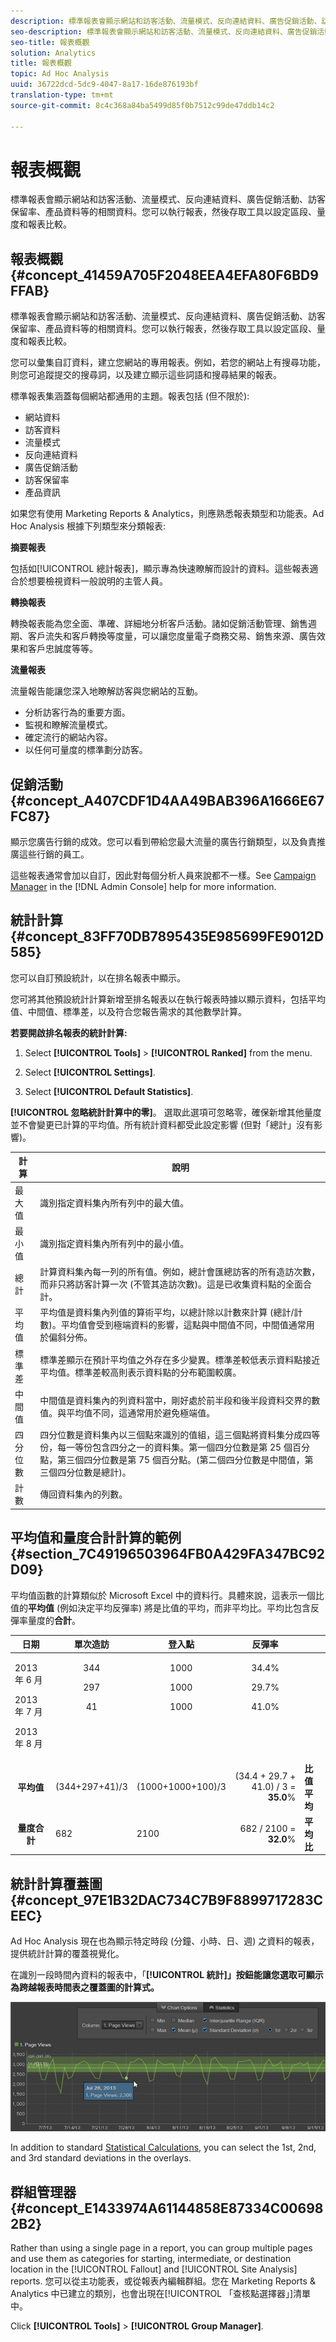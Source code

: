 ```yaml
---
description: 標準報表會顯示網站和訪客活動、流量模式、反向連結資料、廣告促銷活動、訪客保留率、產品資料等的相關資料。您可以執行報表，然後存取工具以設定區段、量度和報表比較。
seo-description: 標準報表會顯示網站和訪客活動、流量模式、反向連結資料、廣告促銷活動、訪客保留率、產品資料等的相關資料。您可以執行報表，然後存取工具以設定區段、量度和報表比較。
seo-title: 報表概觀
solution: Analytics
title: 報表概觀
topic: Ad Hoc Analysis
uuid: 36722dcd-5dc9-4047-8a17-16de876193bf
translation-type: tm+mt
source-git-commit: 8c4c368a84ba5499d85f0b7512c99de47ddb14c2

---
```



# 報表概觀

標準報表會顯示網站和訪客活動、流量模式、反向連結資料、廣告促銷活動、訪客保留率、產品資料等的相關資料。您可以執行報表，然後存取工具以設定區段、量度和報表比較。

## 報表概觀 {#concept_41459A705F2048EEA4EFA80F6BD9FFAB}

標準報表會顯示網站和訪客活動、流量模式、反向連結資料、廣告促銷活動、訪客保留率、產品資料等的相關資料。您可以執行報表，然後存取工具以設定區段、量度和報表比較。

您可以彙集自訂資料，建立您網站的專用報表。例如，若您的網站上有搜尋功能，則您可追蹤提交的搜尋詞，以及建立顯示這些詞語和搜尋結果的報表。

標準報表集涵蓋每個網站都通用的主題。報表包括 (但不限於):

* 網站資料
* 訪客資料
* 流量模式
* 反向連結資料
* 廣告促銷活動
* 訪客保留率
* 產品資訊

如果您有使用 Marketing Reports &amp; Analytics，則應熟悉報表類型和功能表。Ad Hoc Analysis 根據下列類型來分類報表:

**摘要報表**

包括如[!UICONTROL 總計報表]，顯示專為快速瞭解而設計的資料。這些報表適合於想要檢視資料一般說明的主管人員。

**轉換報表**

轉換報表能為您全面、準確、詳細地分析客戶活動。諸如促銷活動管理、銷售週期、客戶流失和客戶轉換等度量，可以讓您度量電子商務交易、銷售來源、廣告效果和客戶忠誠度等等。

**流量報表**

流量報告能讓您深入地瞭解訪客與您網站的互動。

* 分析訪客行為的重要方面。
* 監視和瞭解流量模式。
* 確定流行的網站內容。
* 以任何可量度的標準劃分訪客。

## 促銷活動 {#concept_A407CDF1D4AA49BAB396A1666E67FC87}

顯示您廣告行銷的成效。您可以看到帶給您最大流量的廣告行銷類型，以及負責推廣這些行銷的員工。

<!-- 

c_reports_campaigns.xml

 -->

這些報表通常會加以自訂，因此對每個分析人員來說都不一樣。See [Campaign Manager](https://marketing.adobe.com/resources/help/en_US/reference/campaign_manager_admin.html) in the [!DNL Admin Console] help for more information.

## 統計計算 {#concept_83FF70DB7895435E985699FE9012D585}

您可以自訂預設統計，以在排名報表中顯示。

<!-- 

c_Statistical_Calculation_ad_hoc.xml

 -->

您可將其他預設統計計算新增至排名報表以在執行報表時據以顯示資料，包括平均值、中間值、標準差，以及符合您報告需求的其他數學計算。

**若要開啟排名報表的統計計算:**

1. Select **[!UICONTROL Tools]** &gt; **[!UICONTROL Ranked]** from the menu.

1. Select **[!UICONTROL Settings]**.
1. Select **[!UICONTROL Default Statistics]**.

**[!UICONTROL 忽略統計計算中的零]**。 選取此選項可忽略零，確保新增其他量度並不會變更已計算的平均值。所有統計資料都受此設定影響 (但對「總計」沒有影響)。

| 計算 | 說明 |
|--- |--- |
| 最大值 | 識別指定資料集內所有列中的最大值。 |
| 最小值 | 識別指定資料集內所有列中的最小值。 |
| 總計 | 計算資料集內每一列的所有值。例如，總計會匯總訪客的所有造訪次數，而非只將訪客計算一次 (不管其造訪次數)。這是已收集資料點的全面合計。 |
| 平均值 | 平均值是資料集內列值的算術平均，以總計除以計數來計算 (總計/計數)。平均值會受到極端資料的影響，這點與中間值不同，中間值通常用於偏斜分佈。 |
| 標準差 | 標準差顯示在預計平均值之外存在多少變異。標準差較低表示資料點接近平均值。標準差較高則表示資料點的分布範圍較廣。 |
| 中間值 | 中間值是資料集內的列資料當中，剛好處於前半段和後半段資料交界的數值。與平均值不同，這通常用於避免極端值。 |
| 四分位數 | 四分位數是資料集內以三個點來識別的值組，這三個點將資料集分成四等份，每一等份包含四分之一的資料集。第一個四分位數是第 25 個百分點，第三個四分位數是第 75 個百分點。(第二個四分位數是中間值，第三個四分位數是總計)。 |
| 計數 | 傳回資料集內的列數。 |

## 平均值和量度合計計算的範例 {#section_7C49196503964FB0A429FA347BC92D09}

平均值函數的計算類似於 Microsoft Excel 中的資料行。具體來說，這表示一個比值的&#x200B;**平均值** (例如決定平均反彈率) 將是比值的平均，而非平均比。平均比包含反彈率量度的&#x200B;**合計**。

<table id="table_9EC56B15C6A340DA8917CB0DBCAC2355"> 
 <thead> 
  <tr> 
   <th colname="col1" align="center" class="entry"> 日期 </th> 
   <th colname="col2" align="center" class="entry"> 單次造訪 </th> 
   <th colname="col3" align="center" class="entry"> 登入點 </th> 
   <th colname="col4" align="center" class="entry"> 反彈率 </th> 
   <th colname="col5" align="center" class="entry"> </th> 
  </tr>
 </thead>
 <tbody> 
  <tr valign="top"> 
   <td colname="col1"> <p>2013 年 6 月 </p> <p>2013 年 7 月 </p> <p>2013 年 8 月 </p> </td> 
   <td colname="col2" align="center"> <p>344 </p> <p>297 </p> <p>41 </p> </td> 
   <td colname="col3" align="center"> <p>1000 </p> <p>1000 </p> <p>1000 </p> </td> 
   <td colname="col4" align="center"> <p>34.4% </p> <p>29.7% </p> <p>41.0% </p> </td> 
   <td colname="col5"> </td> 
  </tr> 
  <tr valign="top"> 
   <td colname="col1" align="center" valign="middle"><b>平均值</b> </td> 
   <td colname="col2" valign="middle"> (344+297+41)/3 </td> 
   <td colname="col3" valign="middle"> (1000+1000+100)/3 </td> 
   <td colname="col4" valign="middle" align="right"> (34.4 + 29.7 + 41.0) / 3 = <b>35.0</b>% </td> 
   <td colname="col5" valign="middle"><b>比值平均</b> </td> 
  </tr> 
  <tr valign="top"> 
   <td colname="col1" align="center" valign="middle"><b>量度合計</b> </td> 
   <td colname="col2" valign="middle"> 682 </td> 
   <td colname="col3" valign="middle"> 2100 </td> 
   <td colname="col4" valign="middle" align="right"> 682 / 2100 = <b>32.0</b>% </td> 
   <td colname="col5" valign="middle"><b>平均比</b> </td> 
  </tr> 
 </tbody> 
</table>

## 統計計算覆蓋圖 {#concept_97E1B32DAC734C7B9F8899717283CEEC}

Ad Hoc Analysis 現在也為顯示特定時段 (分鐘、小時、日、週) 之資料的報表，提供統計計算的覆蓋視覺化。

<!-- 

c_overlay_calculations.xml

 -->

在識別一段時間內資料的報表中，「**[!UICONTROL 統計]」按鈕能讓您選取可顯示為跨越報表時間表之覆蓋圖的計算式。**

![](assets/overlay_calculations.png)

In addition to standard [Statistical Calculations](/help/analyze/ad-hoc-analysis/c-overview-standard-reports.md#concept_83FF70DB7895435E985699FE9012D585), you can select the 1st, 2nd, and 3rd standard deviations in the overlays.

## 群組管理器 {#concept_E1433974A61144858E87334C006982B2}

Rather than using a single page in a report, you can group multiple pages and use them as categories for starting, intermediate, or destination location in the [!UICONTROL Fallout] and [!UICONTROL Site Analysis] reports. 您可以從主功能表，或從報表內編輯群組。您在 Marketing Reports &amp; Analytics 中已建立的類別，也會出現在[!UICONTROL 「查核點選擇器」]清單中。

<!-- 

c_groups.xml

 -->

Click **[!UICONTROL Tools]** &gt; **[!UICONTROL Group Manager]**.
